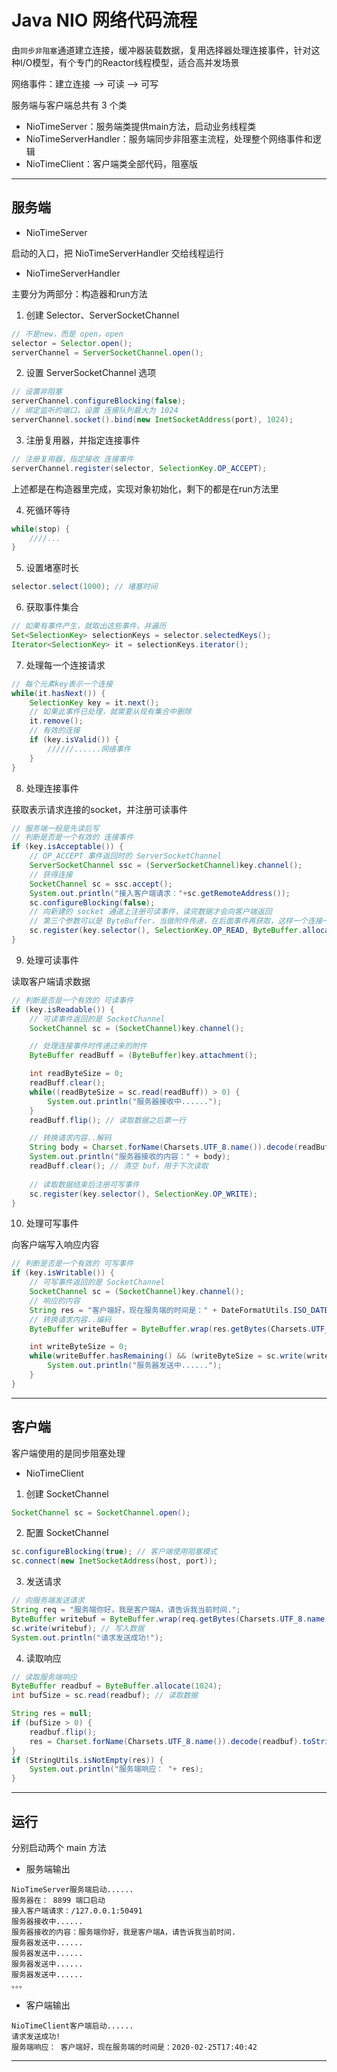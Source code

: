 #   Java NIO 网络代码流程

由`同步非阻塞`通道建立连接，缓冲器装载数据，复用选择器处理连接事件，针对这种I/O模型，有个专门的Reactor线程模型，适合高并发场景

网络事件：建立连接 --> 可读 --> 可写

服务端与客户端总共有 3 个类

-   NioTimeServer：服务端类提供main方法，启动业务线程类
-   NioTimeServerHandler：服务端同步非阻塞主流程，处理整个网络事件和逻辑
-   NioTimeClient：客户端类全部代码，阻塞版

----

##  服务端

-   NioTimeServer

启动的入口，把 NioTimeServerHandler 交给线程运行

-   NioTimeServerHandler

主要分为两部分：构造器和run方法

1.  创建 Selector、ServerSocketChannel

```Java
// 不是new，而是 open，open
selector = Selector.open();
serverChannel = ServerSocketChannel.open();
```

2.  设置 ServerSocketChannel 选项

```Java
// 设置非阻塞
serverChannel.configureBlocking(false);
// 绑定监听的端口，设置 连接队列最大为 1024
serverChannel.socket().bind(new InetSocketAddress(port), 1024);
```

3.  注册复用器，并指定连接事件

```Java
// 注册复用器，指定接收 连接事件
serverChannel.register(selector, SelectionKey.OP_ACCEPT);
```

上述都是在构造器里完成，实现对象初始化，剩下的都是在run方法里

4.  死循环等待

```Java
while(stop) {
    ////...
}
```

5.  设置堵塞时长

```Java
selector.select(1000); // 堵塞时间
```

6.  获取事件集合

```Java
// 如果有事件产生，就取出这些事件，并遍历
Set<SelectionKey> selectionKeys = selector.selectedKeys();
Iterator<SelectionKey> it = selectionKeys.iterator();
```

7.  处理每一个连接请求

```Java
// 每个元素key表示一个连接
while(it.hasNext()) {
    SelectionKey key = it.next();
    // 如果此事件已处理，就需要从现有集合中删除
    it.remove();
    // 有效的连接
    if (key.isValid()) {
        //////......网络事件
    }
}
```

8.  处理连接事件

获取表示请求连接的socket，并注册可读事件

```Java
// 服务端一般是先读后写
// 判断是否是一个有效的 连接事件
if (key.isAcceptable()) {
    // OP_ACCEPT 事件返回时的 ServerSocketChannel
    ServerSocketChannel ssc = (ServerSocketChannel)key.channel();
    // 获得连接
    SocketChannel sc = ssc.accept();
    System.out.println("接入客户端请求："+sc.getRemoteAddress());
    sc.configureBlocking(false);
    // 向新建的 socket 通道上注册可读事件，读完数据才会向客户端返回
    // 第三个参数可以是 ByteBuffer，当做附件传递，在后面事件再获取，这样一个连接一个 ByteBuffer，也不需要创建
    sc.register(key.selector(), SelectionKey.OP_READ, ByteBuffer.allocate(1024));
}
```

9.  处理可读事件

读取客户端请求数据

```Java
// 判断是否是一个有效的 可读事件
if (key.isReadable()) {
    // 可读事件返回的是 SocketChannel
    SocketChannel sc = (SocketChannel)key.channel();

    // 处理连接事件时传递过来的附件
    ByteBuffer readBuff = (ByteBuffer)key.attachment();

    int readByteSize = 0;
    readBuff.clear();
    while((readByteSize = sc.read(readBuff)) > 0) {
        System.out.println("服务器接收中......");
    }
    readBuff.flip(); // 读取数据之后第一行

    // 转换请求内容..解码
    String body = Charset.forName(Charsets.UTF_8.name()).decode(readBuff).toString();
    System.out.println("服务器接收的内容：" + body);
    readBuff.clear(); // 清空 buf，用于下次读取
    
    // 读取数据结束后注册可写事件
    sc.register(key.selector(), SelectionKey.OP_WRITE);
}

```

10. 处理可写事件

向客户端写入响应内容

```Java
// 判断是否是一个有效的 可写事件
if (key.isWritable()) {
    // 可写事件返回的是 SocketChannel
    SocketChannel sc = (SocketChannel)key.channel();
    // 响应的内容
    String res = "客户端好，现在服务端的时间是：" + DateFormatUtils.ISO_DATETIME_FORMAT.format(System.currentTimeMillis());
    // 转换请求内容..编码
    ByteBuffer writeBuffer = ByteBuffer.wrap(res.getBytes(Charsets.UTF_8.name()));

    int writeByteSize = 0;
    while(writeBuffer.hasRemaining() && (writeByteSize = sc.write(writeBuffer)) > 0) {
        System.out.println("服务器发送中......");
    }
}
```

----

##  客户端

客户端使用的是同步阻塞处理

-   NioTimeClient

1.  创建 SocketChannel

```Java
SocketChannel sc = SocketChannel.open();
```

2.  配置 SocketChannel

```Java
sc.configureBlocking(true); // 客户端使用阻塞模式
sc.connect(new InetSocketAddress(host, port));
```

3.  发送请求

```Java
// 向服务端发送请求
String req = "服务端你好，我是客户端A，请告诉我当前时间.";
ByteBuffer writebuf = ByteBuffer.wrap(req.getBytes(Charsets.UTF_8.name()));// 编码
sc.write(writebuf); // 写入数据
System.out.println("请求发送成功!");
```

4.  读取响应

```Java
// 读取服务端响应
ByteBuffer readbuf = ByteBuffer.allocate(1024);
int bufSize = sc.read(readbuf); // 读取数据

String res = null;
if (bufSize > 0) {
    readbuf.flip();
    res = Charset.forName(Charsets.UTF_8.name()).decode(readbuf).toString(); // 解码
}
if (StringUtils.isNotEmpty(res)) {
    System.out.println("服务端响应： "+ res);
}
```

----

##  运行

分别启动两个 main 方法

-   服务端输出

```
NioTimeServer服务端启动......
服务器在： 8899 端口启动
接入客户端请求：/127.0.0.1:50491
服务器接收中......
服务器接收的内容：服务端你好，我是客户端A，请告诉我当前时间.
服务器发送中......
服务器发送中......
服务器发送中......
服务器发送中......
。。。
```

-   客户端输出

```
NioTimeClient客户端启动......
请求发送成功!
服务端响应： 客户端好，现在服务端的时间是：2020-02-25T17:40:42
```

----